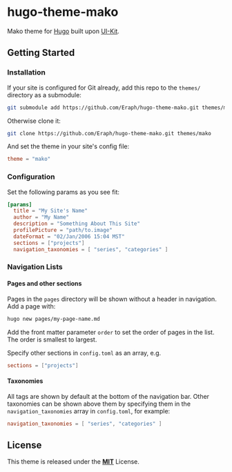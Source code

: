 # hugo-theme-mako
Mako theme for [Hugo](https://gohugo.io/) built upon [UI-Kit](https://getuikit.com).

## Getting Started

### Installation
If your site is configured for Git already, add this repo to the `themes/` directory as a submodule:

``` bash
git submodule add https://github.com/Eraph/hugo-theme-mako.git themes/mako
```

Otherwise clone it:

``` bash
git clone https://github.com/Eraph/hugo-theme-mako.git themes/mako
```

And set the theme in your site's config file:

``` toml
theme = "mako"
```

### Configuration

Set the following params as you see fit:

``` toml
[params]
  title = "My Site's Name"
  author = "My Name"
  description = "Something About This Site"
  profilePicture = "path/to.image"
  dateFormat = "02/Jan/2006 15:04 MST"
  sections = ["projects"]
  navigation_taxonomies = [ "series", "categories" ]
```

### Navigation Lists
#### Pages and other sections
Pages in the `pages` directory will be shown without a header in navigation. Add a page with:

``` bash
hugo new pages/my-page-name.md
```

Add the front matter parameter `order` to set the order of pages in the list. The order is smallest to largest.

Specify other sections in `config.toml` as an array, e.g.
``` toml
sections = ["projects"]
```

#### Taxonomies
All tags are shown by default at the bottom of the navigation bar. Other taxonomies can be shown above them by specifying them in the `navigation_taxonomies` array in `config.toml`, for example:

``` toml
navigation_taxonomies = [ "series", "categories" ]
```

## License

This theme is released under the [**MIT**](/LICENSE) License.